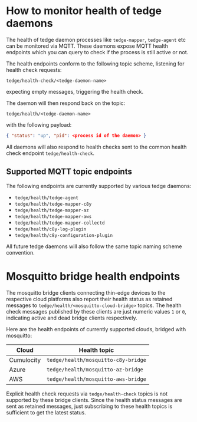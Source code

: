 # How to monitor health of tedge daemons

The health of tedge daemon processes like `tedge-mapper`, `tedge-agent` etc can be monitored via MQTT.
These daemons expose MQTT health endpoints which you can query to check if the process is still active or not.

The health endpoints conform to the following topic scheme, listening for health check requests:

`tedge/health-check/<tedge-daemon-name>`

expecting empty messages, triggering the health check.

The daemon will then respond back on the topic:

`tedge/health/<tedge-daemon-name>`

with the following payload:

```json
{ "status": "up", "pid": <process id of the daemon> }
```

All daemons will also respond to health checks sent to the common health check endpoint `tedge/health-check`.

## Supported MQTT topic endpoints

The following endpoints are currently supported by various tedge daemons:

* `tedge/health/tedge-agent`
* `tedge/health/tedge-mapper-c8y`
* `tedge/health/tedge-mapper-az`
* `tedge/health/tedge-mapper-aws`
* `tedge/health/tedge-mapper-collectd`
* `tedge/health/c8y-log-plugin`
* `tedge/health/c8y-configuration-plugin`

All future tedge daemons will also follow the same topic naming scheme convention.

# Mosquitto bridge health endpoints

The mosquitto bridge clients connecting thin-edge devices to the respective cloud platforms also report their health status as retained messages to `tedge/health/<mosquitto-cloud-bridge>` topics.
The health check messages published by these clients are just numeric values `1` or `0`, indicating active and dead bridge clients respectively.

Here are the health endpoints of currently supported clouds, bridged with mosquitto:

| Cloud      | Health topic                        |
| ---------- | ----------------------------------- |
| Cumulocity | `tedge/health/mosquitto-c8y-bridge` |
| Azure      | `tedge/health/mosquitto-az-bridge`  |
| AWS        | `tedge/health/mosquitto-aws-bridge` |

Explicit health check requests via `tedge/health-check` topics is not supported by these bridge clients.
Since the health status messages are sent as retained messages, just subscribing to these health topics is sufficient to get the latest status.
